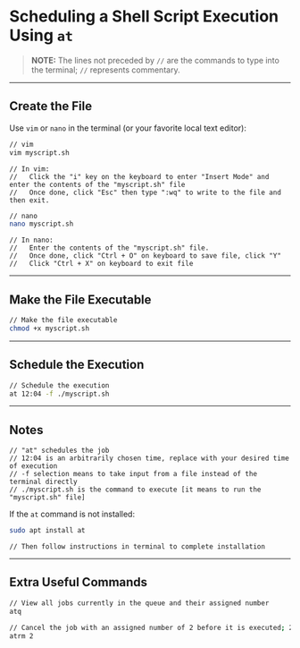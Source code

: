 # Scheduling a Shell Script Execution Using `at`

> **NOTE:** The lines not preceded by `//` are the commands to type into the terminal; `//` represents commentary.

---

## Create the File

Use `vim` or `nano` in the terminal (or your favorite local text editor):

```bash
// vim
vim myscript.sh
```

```
// In vim:
//   Click the "i" key on the keyboard to enter "Insert Mode" and enter the contents of the "myscript.sh" file
//   Once done, click "Esc" then type ":wq" to write to the file and then exit.
```

```bash
// nano
nano myscript.sh
```

```
// In nano:
//   Enter the contents of the "myscript.sh" file.
//   Once done, click "Ctrl + O" on keyboard to save file, click "Y"
//   Click "Ctrl + X" on keyboard to exit file
```

---

## Make the File Executable

```bash
// Make the file executable
chmod +x myscript.sh
```

---

## Schedule the Execution

```bash
// Schedule the execution
at 12:04 -f ./myscript.sh
```

---

## Notes

```
// "at" schedules the job
// 12:04 is an arbitrarily chosen time, replace with your desired time of execution
// -f selection means to take input from a file instead of the terminal directly
// ./myscript.sh is the command to execute [it means to run the "myscript.sh" file]
```

If the `at` command is not installed:

```bash
sudo apt install at
```

```
// Then follow instructions in terminal to complete installation
```

---

## Extra Useful Commands

```bash
// View all jobs currently in the queue and their assigned number
atq

// Cancel the job with an assigned number of 2 before it is executed; 2 was arbitrarily chosen
atrm 2
```
